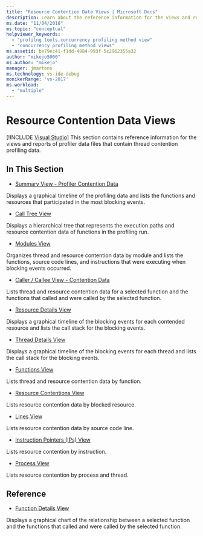 ```yaml
---
title: "Resource Contention Data Views | Microsoft Docs"
description: Learn about the reference information for the views and reports of profiler data files that contain thread contention profiling data.
ms.date: "11/04/2016"
ms.topic: "conceptual"
helpviewer_keywords:
  - "profilng tools,concurrency profiling method view"
  - "concurrency profiling method views"
ms.assetid: be79ec41-f1dd-4984-993f-5c2962355a32
author: "mikejo5000"
ms.author: "mikejo"
manager: jmartens
ms.technology: vs-ide-debug
monikerRange: 'vs-2017'
ms.workload:
  - "multiple"
---
```

# Resource Contention Data Views

 [!INCLUDE [Visual Studio](~/includes/applies-to-version/vs-not-mac.md)]
This section contains reference information for the views and reports of profiler data files that contain thread contention profiling data.

## In This Section
- [Summary View - Profiler Contention Data](../profiling/resource-contention-data-views.md)

 Displays a graphical timeline of the profiling data and lists the functions and resources that participated in the most blocking events.

- [Call Tree View](../profiling/call-tree-view-contention-data.md)

 Displays a hierarchical tree that represents the execution paths and resource contention data of functions in the profiling run.

- [Modules View](../profiling/modules-view-contention-data.md)

 Organizes thread and resource contention data by module and lists the functions, source code lines, and instructions that were executing when blocking events occurred.

- [Caller / Callee View -  Contention Data](../profiling/caller-callee-view-contention-data.md)

 Lists thread and resource contention data for a selected function and the functions that called and were called by the selected function.

- [Resource Details View](../profiling/resource-details-view-contention-data.md)

 Displays a graphical timeline of the blocking events for each contended resource and lists the call stack for the blocking events.

- [Thread Details View](../profiling/thread-details-view-contention-data.md)

 Displays a graphical timeline of the blocking events for each thread and lists the call stack for the blocking events.

- [Functions View](../profiling/functions-view-contention-data.md)

 Lists thread and resource contention data by function.

- [Resource Contentions View](../profiling/resource-contentions-view-contention-data.md)

 Lists resource contention data by blocked resource.

- [Lines View](../profiling/lines-view-contention-data.md)

 Lists resource contention data by source code line.

- [Instruction Pointers (IPs) View](../profiling/instruction-pointers-ips-view-contention-data.md)

 Lists resource contention by instruction.

- [Process View](../profiling/process-view-contention-data.md)

 Lists resource contention by process and thread.

## Reference
- [Function Details View](../profiling/function-details-view.md)

 Displays a graphical chart of the relationship between a selected function and the functions that called and were called by the selected function.
